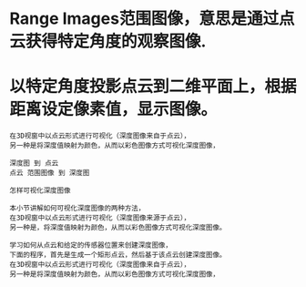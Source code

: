 # Range Images范围图像，意思是通过点云获得特定角度的观察图像.

# 以特定角度投影点云到二维平面上，根据距离设定像素值，显示图像。

    在3D视窗中以点云形式进行可视化（深度图像来自于点云），
    另一种是将深度值映射为颜色，从而以彩色图像方式可视化深度图像， 

    深度图 到 点云
    点云 范围图像 到 深度图

    怎样可视化深度图像

    本小节讲解如何可视化深度图像的两种方法，
    在3D视窗中以点云形式进行可视化（深度图像来源于点云），
    另一种是，将深度值映射为颜色，从而以彩色图像方式可视化深度图像。

    学习如何从点云和给定的传感器位置来创建深度图像，
    下面的程序，首先是生成一个矩形点云，然后基于该点云创建深度图像。
    在3D视窗中以点云形式进行可视化（深度图像来自于点云），
    另一种是将深度值映射为颜色，从而以彩色图像方式可视化深度图像， 
